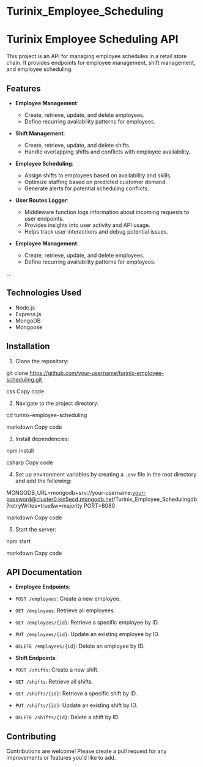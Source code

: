 # Turinix_Employee_Scheduling

# Turinix Employee Scheduling API

This project is an API for managing employee schedules in a retail store chain. It provides endpoints for employee management, shift management, and employee scheduling.

## Features

- **Employee Management**:
  - Create, retrieve, update, and delete employees.
  - Define recurring availability patterns for employees.

- **Shift Management**:
  - Create, retrieve, update, and delete shifts.
  - Handle overlapping shifts and conflicts with employee availability.

- **Employee Scheduling**:
  - Assign shifts to employees based on availability and skills.
  - Optimize staffing based on predicted customer demand.
  - Generate alerts for potential scheduling conflicts.

- **User Routes Logger**:
  - Middleware function logs information about incoming requests to user endpoints.
  - Provides insights into user activity and API usage.
  - Helps track user interactions and debug potential issues.

- **Employee Management**:
  - Create, retrieve, update, and delete employees.
  - Define recurring availability patterns for employees.
  
...



## Technologies Used

- Node.js
- Express.js
- MongoDB
- Mongoose

## Installation

1. Clone the repository:

git clone https://github.com/your-username/turinix-employee-scheduling.git

css
Copy code

2. Navigate to the project directory:

cd turinix-employee-scheduling

markdown
Copy code

3. Install dependencies:

npm install

csharp
Copy code

4. Set up environment variables by creating a `.env` file in the root directory and add the following:

MONGODB_URL=mongodb+srv://your-username:your-password@cluster0.kin5ecd.mongodb.net/Turinix_Employee_Schedulingdb?retryWrites=true&w=majority
PORT=8080

markdown
Copy code

5. Start the server:

npm start

markdown
Copy code

## API Documentation

- **Employee Endpoints**:
- `POST /employees`: Create a new employee.
- `GET /employees`: Retrieve all employees.
- `GET /employees/{id}`: Retrieve a specific employee by ID.
- `PUT /employees/{id}`: Update an existing employee by ID.
- `DELETE /employees/{id}`: Delete an employee by ID.

- **Shift Endpoints**:
- `POST /shifts`: Create a new shift.
- `GET /shifts`: Retrieve all shifts.
- `GET /shifts/{id}`: Retrieve a specific shift by ID.
- `PUT /shifts/{id}`: Update an existing shift by ID.
- `DELETE /shifts/{id}`: Delete a shift by ID.

## Contributing

Contributions are welcome! Please create a pull request for any improvements or features you'd like to add.
